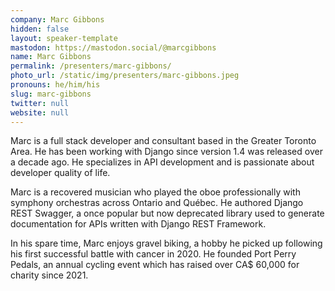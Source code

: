 ```yaml
---
company: Marc Gibbons
hidden: false
layout: speaker-template
mastodon: https://mastodon.social/@marcgibbons
name: Marc Gibbons
permalink: /presenters/marc-gibbons/
photo_url: /static/img/presenters/marc-gibbons.jpeg
pronouns: he/him/his
slug: marc-gibbons
twitter: null
website: null
---
```


Marc is a full stack developer and consultant based in the Greater Toronto Area. He has been working with Django since version 1.4 was released over a decade ago. He specializes in API development and is passionate about developer quality of life.

Marc is a recovered musician who played the oboe professionally with symphony orchestras across Ontario and Québec. He authored Django REST Swagger, a once popular but now deprecated library used to generate documentation for APIs written with Django REST Framework.

In his spare time, Marc enjoys gravel biking, a hobby he picked up following his first successful battle with cancer in 2020. He founded Port Perry Pedals, an annual cycling event which has raised over CA$ 60,000 for charity since 2021.
